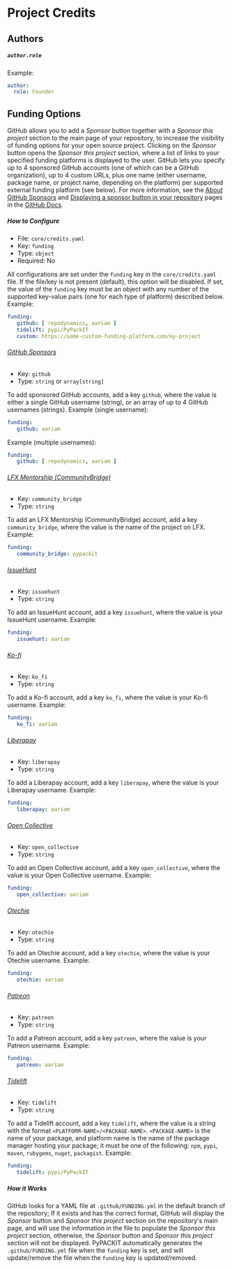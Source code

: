 # Project Credits

## Authors

##### `author.role`
Example:
```yaml
author:
  role: Founder
```

## Funding Options
GitHub allows you to add a *Sponsor* button together with a *Sponsor this project* section
to the main page of your repository, to increase the visibility of funding options
for your open source project. Clicking on the *Sponsor* button opens the *Sponsor this project* section,
where a list of links to your specified funding platforms is displayed to the user.
GitHub lets you specify up to 4 sponsored GitHub accounts (one of which can be a GitHub organization),
up to 4 custom URLs, plus one name (either username, package name, or project name, depending on the platform)
per supported external funding platform (see below).
For more information, see the [About GitHub Sponsors](https://docs.github.com/en/sponsors/getting-started-with-github-sponsors/about-github-sponsors)
and [Displaying a sponsor button in your repository](https://docs.github.com/en/repositories/managing-your-repositorys-settings-and-features/customizing-your-repository/displaying-a-sponsor-button-in-your-repository)
pages in the [GitHub Docs](https://docs.github.com).

##### How to Configure
- File: `core/credits.yaml`
- Key: `funding`
- Type: `object`
- Required: No

All configurations are set under the `funding` key in the `core/credits.yaml` file.
If the file/key is not present (default), this option will be disabled.
If set, the value of the `funding` key must be an object with any number of
the supported key-value pairs (one for each type of platform) described below. Example:
```yaml
funding:
   github: [ repodynamics, aariam ]
   tidelift: pypi/PyPackIT
   custom: https://some-custom-funding-platform.com/my-project
```

###### [GitHub Sponsors](https://github.com/sponsors)
- Key: `github`
- Type: `string` or `array[string]`

To add sponsored GitHub accounts, add a key `github`, where the value is either a single
GitHub username (string), or an array of up to 4 GitHub usernames (strings).
Example (single username):
```yaml
funding:
   github: aariam
```
Example (multiple usernames):
```yaml
funding:
   github: [ repodynamics, aariam ]
```

###### [LFX Mentorship (CommunityBridge)](https://lfx.linuxfoundation.org/tools/mentorship)
- Key: `community_bridge`
- Type: `string`

To add an LFX Mentorship (CommunityBridge) account, add a key `community_bridge`,
where the value is the name of the project on LFX.
Example:
```yaml
funding:
   community_bridge: pypackit
```

###### [IssueHunt](https://issuehunt.io/)
- Key: `issuehunt`
- Type: `string`

To add an IssueHunt account, add a key `issuehunt`,
where the value is your IssueHunt username.
Example:
```yaml
funding:
   issuehunt: aariam
```

###### [Ko-fi](https://ko-fi.com/)
- Key: `ko_fi`
- Type: `string`

To add a Ko-fi account, add a key `ko_fi`,
where the value is your Ko-fi username.
Example:
```yaml
funding:
   ko_fi: aariam
```

###### [Liberapay](https://liberapay.com/)
- Key: `liberapay`
- Type: `string`

To add a Liberapay account, add a key `liberapay`,
where the value is your Liberapay username.
Example:
```yaml
funding:
   liberapay: aariam
```

###### [Open Collective](https://opencollective.com/)
- Key: `open_collective`
- Type: `string`

To add an Open Collective account, add a key `open_collective`,
where the value is your Open Collective username.
Example:
```yaml
funding:
   open_collective: aariam
```

###### [Otechie](https://otechie.com/)
- Key: `otechie`
- Type: `string`

To add an Otechie account, add a key `otechie`,
where the value is your Otechie username.
Example:
```yaml
funding:
   otechie: aariam
```

###### [Patreon](https://www.patreon.com/)
- Key: `patreon`
- Type: `string`

To add a Patreon account, add a key `patreon`,
where the value is your Patreon username.
Example:
```yaml
funding:
   patreon: aariam
```

###### [Tidelift](https://tidelift.com/)
- Key: `tidelift`
- Type: `string`

To add a Tidelift account, add a key `tidelift`,
where the value is a string with the format `<PLATFORM-NAME>/<PACKAGE-NAME>`.
`<PACKAGE-NAME>` is the name of your package, and platform name is the name of the package manager
hosting your package; it must be one of the following:
`npm`, `pypi`, `maven`, `rubygems`, `nuget`, `packagist`.
Example:
```yaml
funding:
   tidelift: pypi/PyPackIT
```

##### How it Works
GitHub looks for a YAML file at `.github/FUNDING.yml` in the default branch of the repository;
If it exists and has the correct format, GitHub will display the
*Sponsor* button and *Sponsor this project* section on the repository's main page,
and will use the information in the file to populate the *Sponsor this project* section,
otherwise, the *Sponsor* button and *Sponsor this project* section will not be displayed.
PyPACKIT automatically generates the `.github/FUNDING.yml` file when the `funding` key is set,
and will update/remove the file when the `funding` key is updated/removed.
